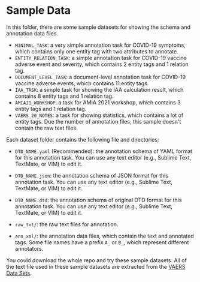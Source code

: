 # Sample Data

In this folder, there are some sample datasets for showing the schema and annotation data files.

* `MINIMAL_TASK`: a very simple annotation task for COVID-19 symptoms, which contains only one entity tag with two attributes to annotate.
* `ENTITY_RELATION_TASK`: a simple annotation task for COVID-19 vaccine adverse event and severity, which contains 2 entity tags and 1 relation tag.
* `DOCUMENT_LEVEL_TASK`: a document-level annotation task for COVID-19 vaccine adverse events, which contains 11 entity tags.
* `IAA_TASK`: a simple task for showing the IAA calculation result, which contains 8 entity tags and 1 relation tag.
* `AMIA21_WORKSHOP`: a task for AMIA 2021 workshop, which contains 3 entity tags and 1 relation tag.
* `VAERS_20_NOTES`: a task for showing statistics, which contains a lot of entity tags. Due the number of annotation files, this sample doesn't contain the raw text files.

Each dataset folder contains the following file and directories:

* `DTD_NAME.yaml` (Recommended): the annotation schema of YAML format for this annotation task. You can use any text editor (e.g., Sublime Text, TextMate, or VIM) to edit it.

* `DTD_NAME.json`: the annotation schema of JSON format for this annotation task. You can use any text editor (e.g., Sublime Text, TextMate, or VIM) to edit it.

* `DTD_NAME.dtd`: the annotation schema of original DTD format for this annotation task. You can use any text editor (e.g., Sublime Text, TextMate, or VIM) to edit it.
* `raw_txt/`: the raw text files for annotation.
* `ann_xml/`: the annotation data files, which contain the text and annotated tags. Some file names have a prefix `A_` or `B_`, which represent different annotators.

You could download the whole repo and try these sample datasets. All of the text file used in these sample datasets are extracted from the [VAERS Data Sets](https://vaers.hhs.gov/data.html).